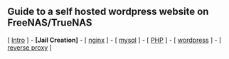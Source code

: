 ## Guide to a self hosted wordpress website on FreeNAS/TrueNAS
[ [Intro](README.md) ] - **[Jail Creation]** - [ [nginx](2_nginx.md) ] - [ [mysql](3_mysql.md) ] - [ [PHP](4_php.md) ] - [ [wordpress](5_wordpress.md) ]  - [ [reverse proxy](6_reverse_proxy.md) ]
